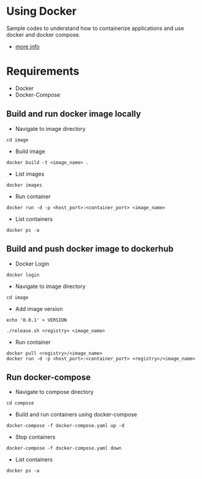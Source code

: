 # Using Docker
Sample codes to understand how to containerize applications and use docker and docker compose.

* [more info](https://docs.docker.com/get-started/#images-and-containers)


# Requirements
* Docker
* Docker-Compose



## Build and run docker image locally

* Navigate to image directory
```
cd image
```
* Build image
```
docker build -t <image_name> .
```
* List images
```
docker images
```

* Run container
```
docker run -d -p <host_port>:<container_port> <image_name>
```
* List containers
```
docker ps -a
```




##  Build and push docker image to dockerhub

* Docker Login
```
docker login
```

* Navigate to image directory
```
cd image
```

* Add image version
```
echo '0.0.1' > VERSION
```

```
./release.sh <registry> <image_name>
```
* Run container
```
docker pull <registry>/<image_name>
docker run -d -p <host_port>:<container_port> <registry>/<image_name>
```

##  Run docker-compose

* Navigate to compose directory
```
cd compose
```

* Build and run containers using docker-compose
```
docker-compose -f docker-compose.yaml up -d
```
* Stop containers
```
docker-compose -f docker-compose.yaml down
```
* List containers
```
docker ps -a
```














